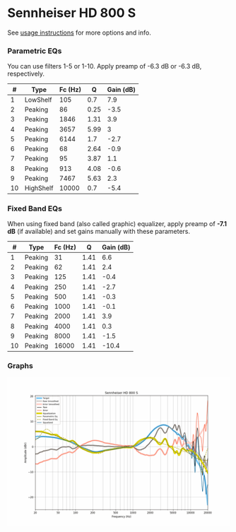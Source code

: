# Sennheiser HD 800 S
See [usage instructions](https://github.com/jaakkopasanen/AutoEq#usage) for more options and info.

### Parametric EQs
You can use filters 1-5 or 1-10. Apply preamp of -6.3 dB or -6.3 dB, respectively.

|   # | Type      |   Fc (Hz) |    Q |   Gain (dB) |
|-----|-----------|-----------|------|-------------|
|   1 | LowShelf  |       105 | 0.7  |         7.9 |
|   2 | Peaking   |        86 | 0.25 |        -3.5 |
|   3 | Peaking   |      1846 | 1.31 |         3.9 |
|   4 | Peaking   |      3657 | 5.99 |         3   |
|   5 | Peaking   |      6144 | 1.7  |        -2.7 |
|   6 | Peaking   |        68 | 2.64 |        -0.9 |
|   7 | Peaking   |        95 | 3.87 |         1.1 |
|   8 | Peaking   |       913 | 4.08 |        -0.6 |
|   9 | Peaking   |      7467 | 5.63 |         2.3 |
|  10 | HighShelf |     10000 | 0.7  |        -5.4 |

### Fixed Band EQs
When using fixed band (also called graphic) equalizer, apply preamp of **-7.1 dB** (if available) and set gains manually with these parameters.

|   # | Type    |   Fc (Hz) |    Q |   Gain (dB) |
|-----|---------|-----------|------|-------------|
|   1 | Peaking |        31 | 1.41 |         6.6 |
|   2 | Peaking |        62 | 1.41 |         2.4 |
|   3 | Peaking |       125 | 1.41 |        -0.4 |
|   4 | Peaking |       250 | 1.41 |        -2.7 |
|   5 | Peaking |       500 | 1.41 |        -0.3 |
|   6 | Peaking |      1000 | 1.41 |        -0.1 |
|   7 | Peaking |      2000 | 1.41 |         3.9 |
|   8 | Peaking |      4000 | 1.41 |         0.3 |
|   9 | Peaking |      8000 | 1.41 |        -1.5 |
|  10 | Peaking |     16000 | 1.41 |       -10.4 |

### Graphs
![](./Sennheiser%20HD%20800%20S.png)
